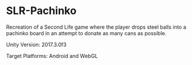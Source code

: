# SLR-Pachinko
Recreation of a Second Life game where the player drops steel balls into a pachinko board in an attempt to donate as many cans as possible.

Unity Version: 2017.3.0f3

Target Platforms: Android and WebGL
